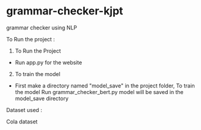 # grammar-checker-kjpt
 grammar checker using NLP 

To Run the project : 
1. To Run the Project 
* Run app.py for the website 
2. To train the model 
* First make a directory named "model_save" in the project folder, To train the model Run grammar_checker_bert.py
model will be saved in the model_save directory 

Dataset used :

Cola dataset 
